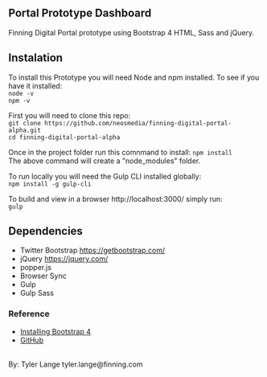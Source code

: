 ## Portal Prototype Dashboard
Finning Digital Portal prototype using Bootstrap 4 HTML, Sass and jQuery.

## Instalation
To install this Prototype you will need Node and npm installed. To see if you have it installed:  
`node -v`
<br/>
`npm -v`

First you will need to clone this repo:  
`git clone https://github.com/neosmedia/finning-digital-portal-alpha.git`
<br/>
`cd finning-digital-portal-alpha`

Once in the project folder run this comnmand to install:
`npm install`
<br/>
The above command will create a "node_modules" folder.

To run locally you will need the Gulp CLI installed globally:  
`npm install -g gulp-cli`
<br/>

To build and view in a browser http://localhost:3000/ simply run:  
`gulp`

## Dependencies

* Twitter Bootstrap https://getbootstrap.com/
* jQuery https://jquery.com/
* popper.js
* Browser Sync
* Gulp
* Gulp Sass

### Reference
* [Installing Bootstrap 4](https://coursetro.com/posts/design/72/Installing-Bootstrap-4-Tutorial)
* [GitHub](http://github.com)

<br/>
By: Tyler Lange tyler.lange@finning.com

